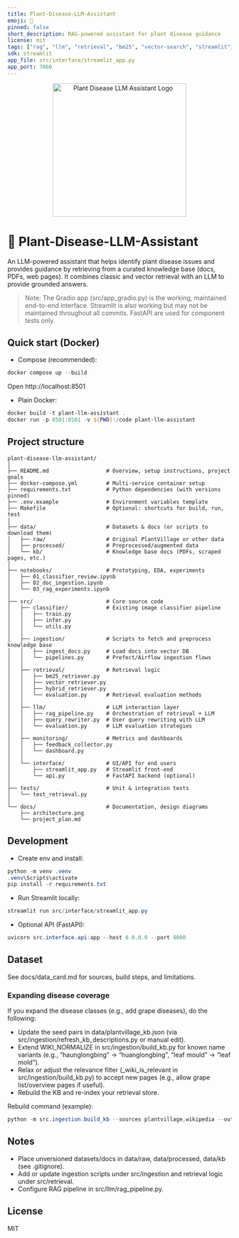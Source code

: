 ```yaml
---
title: Plant-Disease-LLM-Assistant
emoji: 🌿
pinned: false
short_description: RAG-powered assistant for plant disease guidance
license: mit
tags: ["rag", "llm", "retrieval", "bm25", "vector-search", "streamlit"]
sdk: streamlit
app_file: src/interface/streamlit_app.py
app_port: 7860
---
```


<!-- Logo/banner at top -->
<p align="center">
  <img src="images/plant-disease-llm-assistant-logo.png" alt="Plant Disease LLM Assistant Logo" width="300"/>
</p>

# 🌿 Plant-Disease-LLM-Assistant

An LLM-powered assistant that helps identify plant disease issues and provides guidance by retrieving from a curated knowledge base (docs, PDFs, web pages). It combines classic and vector retrieval with an LLM to provide grounded answers.

> Note: The Gradio app (src/app_gradio.py) is the working, maintained end-to-end interface. Streamlit is also working but may not be maintained throughout all commits.  FastAPI are used for component tests only.

## Quick start (Docker)

- Compose (recommended):
```powershell
docker compose up --build
```
Open http://localhost:8501

- Plain Docker:
```powershell
docker build -t plant-llm-assistant .
docker run -p 8501:8501 -v ${PWD}:/code plant-llm-assistant
```

## Project structure

```
plant-disease-llm-assistant/
│
├── README.md                  # Overview, setup instructions, project goals
├── docker-compose.yml         # Multi-service container setup
├── requirements.txt           # Python dependencies (with versions pinned)
├── .env.example               # Environment variables template
├── Makefile                   # Optional: shortcuts for build, run, test
│
├── data/                      # Datasets & docs (or scripts to download them)
│   ├── raw/                   # Original PlantVillage or other data
│   ├── processed/             # Preprocessed/augmented data
│   └── kb/                    # Knowledge base docs (PDFs, scraped pages, etc.)
│
├── notebooks/                 # Prototyping, EDA, experiments
│   ├── 01_classifier_review.ipynb
│   ├── 02_doc_ingestion.ipynb
│   └── 03_rag_experiments.ipynb
│
├── src/                       # Core source code
│   ├── classifier/            # Existing image classifier pipeline
│   │   ├── train.py
│   │   ├── infer.py
│   │   └── utils.py
│   │
│   ├── ingestion/             # Scripts to fetch and preprocess knowledge base
│   │   ├── ingest_docs.py     # Load docs into vector DB
│   │   └── pipelines.py       # Prefect/Airflow ingestion flows
│   │
│   ├── retrieval/             # Retrieval logic
│   │   ├── bm25_retriever.py
│   │   ├── vector_retriever.py
│   │   ├── hybrid_retriever.py
│   │   └── evaluation.py      # Retrieval evaluation methods
│   │
│   ├── llm/                   # LLM interaction layer
│   │   ├── rag_pipeline.py    # Orchestration of retrieval + LLM
│   │   ├── query_rewriter.py  # User query rewriting with LLM
│   │   └── evaluation.py      # LLM evaluation strategies
│   │
│   ├── monitoring/            # Metrics and dashboards
│   │   ├── feedback_collector.py
│   │   └── dashboard.py
│   │
│   └── interface/             # UI/API for end users
│       ├── streamlit_app.py   # Streamlit front-end
│       └── api.py             # FastAPI backend (optional)
│
├── tests/                     # Unit & integration tests
│   └── test_retrieval.py
│
└── docs/                      # Documentation, design diagrams
    ├── architecture.png
    └── project_plan.md

```

## Development

- Create env and install:
```powershell
python -m venv .venv
.venv\Scripts\activate
pip install -r requirements.txt
```

- Run Streamlit locally:
```powershell
streamlit run src/interface/streamlit_app.py
```

- Optional API (FastAPI):
```powershell
uvicorn src.interface.api:app --host 0.0.0.0 --port 8000
```

## Dataset
See docs/data_card.md for sources, build steps, and limitations.

### Expanding disease coverage
If you expand the disease classes (e.g., add grape diseases), do the following:
- Update the seed pairs in data/plantvillage_kb.json (via src/ingestion/refresh_kb_descriptions.py or manual edit).
- Extend WIKI_NORMALIZE in src/ingestion/build_kb.py for known name variants (e.g., “haunglongbing” → “huanglongbing”, “leaf mould” → “leaf mold”).
- Relax or adjust the relevance filter (_wiki_is_relevant in src/ingestion/build_kb.py) to accept new pages (e.g., allow grape list/overview pages if useful).
- Rebuild the KB and re-index your retrieval store.

Rebuild command (example):
```powershell
python -m src.ingestion.build_kb --sources plantvillage,wikipedia --out data\kb --min_tokens 50 --max_tokens 400 --overlap 80 --dedup minhash --dedup-threshold 0.9 --wiki-lang en --wiki-interval 0.5 --verbose
```

## Notes

- Place unversioned datasets/docs in data/raw, data/processed, data/kb (see .gitignore).
- Add or update ingestion scripts under src/ingestion and retrieval logic under src/retrieval.
- Configure RAG pipeline in src/llm/rag_pipeline.py.

## License

MIT
